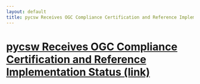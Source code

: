 ```yaml
---
layout: default
title: pycsw Receives OGC Compliance Certification and Reference Implementation Status
---
```


# [pycsw Receives OGC Compliance Certification and Reference Implementation Status (link)](http://lists.osgeo.org/pipermail/pycsw-devel/2013-January/000161.html)

